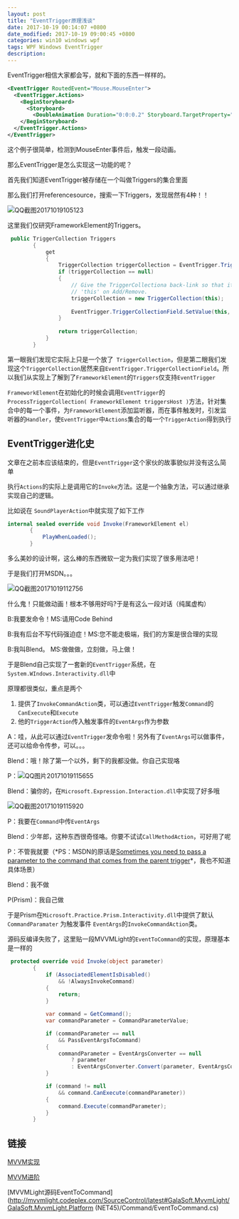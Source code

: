 ```yaml
---
layout: post
title: "EventTrigger原理浅谈"
date: 2017-10-19 00:14:07 +0800
date_modified: 2017-10-19 09:00:45 +0800
categories: win10 windows wpf
tags: WPF Windows EventTrigger
description: 
---
```



EventTrigger相信大家都会写，就和下面的东西一样样的。

```xml
<EventTrigger RoutedEvent="Mouse.MouseEnter">          
  <EventTrigger.Actions>            
    <BeginStoryboard>              
      <Storyboard>                
        <DoubleAnimation Duration="0:0:0.2" Storyboard.TargetProperty="MaxHeight" To="90"/>            </Storyboard>            
    </BeginStoryboard>          
  </EventTrigger.Actions>        
</EventTrigger>
```

这个例子很简单，检测到MouseEnter事件后，触发一段动画。

那么EventTrigger是怎么实现这一功能的呢？

首先我们知道EventTrigger被存储在一个叫做Triggers的集合里面

那么我们打开referencesource，搜索一下Triggers，发现居然有4种！！


![QQ截图20171019105123](/_media/QQ截图20171019105123.png)

这里我们仅研究FrameworkElement的Triggers。

```csharp
 public TriggerCollection Triggers
        {
            get
            {
                TriggerCollection triggerCollection = EventTrigger.TriggerCollectionField.GetValue(this);
                if (triggerCollection == null)
                {
                    // Give the TriggerCollectiona back-link so that it can update
                    // 'this' on Add/Remove.
                    triggerCollection = new TriggerCollection(this);
 
                    EventTrigger.TriggerCollectionField.SetValue(this, triggerCollection);
                }
 
                return triggerCollection;
            }
        }
```

第一眼我们发现它实际上只是一个放了` TriggerCollection`，但是第二眼我们发现这个`TriggerCollection`居然来自`EventTrigger.TriggerCollectionField`。所以我们从实现上了解到了`FrameworkElement`的`Triggers`仅支持`EventTrigger`

`FrameworkElement`在初始化的时候会调用`EventTrigger`的`ProcessTriggerCollection( FrameworkElement triggersHost )`方法，针对集合中的每一个事件，为`FrameworkElement`添加监听器，而在事件触发时，引发监听器的`Handler`，使`EventTrigger`中`Actions`集合的每一个`TriggerAction`得到执行



## EventTrigger进化史

文章在之前本应该结束的，但是`EventTrigger`这个家伙的故事貌似并没有这么简单

执行`Actions`的实际上是调用它的`Invoke`方法。这是一个抽象方法，可以通过继承实现自己的逻辑。

比如说在	`SoundPlayerAction`中就实现了如下工作

```csharp
internal sealed override void Invoke(FrameworkElement el)
       {
           PlayWhenLoaded();
       }
```

多么美妙的设计啊，这么棒的东西微软一定为我们实现了很多用法吧！

于是我们打开MSDN。。。

![QQ截图20171019112756](/_media/QQ截图20171019112756.png)

什么鬼！只能做动画！根本不够用好吗?于是有这么一段对话（纯属虚构）

B:我要发命令！MS:请用Code Behind

B:我有后台不写代码强迫症！MS:您不能走极端，我们的方案是很合理的实现

B:我叫Blend。 MS:做做做，立刻做，马上做！



于是Blend自己实现了一套新的`EventTrigger`系统，在`System.WIndows.Interactivity.dll`中

原理都很类似，重点是两个

1. 提供了`InvokeCommandAction`类，可以通过`EventTrigger`触发`Command`的`CanExecute`和`Execute`
2. 他的`TriggerAction`传入触发事件的`EventArgs`作为参数

A：哇，从此可以通过`EventTrigger`发命令啦！另外有了`EventArgs`可以做事件，还可以给命令传参，可以。。。

Blend：哦！除了第一个以外，剩下的我都没做。你自己实现咯

P：![QQ图片20171019115655](/_media/QQ图片20171019115655.png)

Blend：骗你的，在`Microsoft.Expression.Interaction.dll`中实现了好多哦

![QQ截图20171019115920](/_media/QQ截图20171019115920.png)

P：我要在`Command`中传`EventArgs`

Blend：少年郎，这种东西很奇怪咯。你要不试试`CallMethodAction`，可好用了呢

P：不管我就要（*PS：MSDN的原话是[Sometimes you need to pass a parameter to the command that comes from the parent trigger](https://msdn.microsoft.com/en-us/library/gg405494(v=pandp.40).aspx)*，我也不知道具体场景）

Blend：我不做

P(Prism)：我自己做

于是Prism在`Microsoft.Practice.Prism.Interactivity.dll`中提供了默认`CommandParamater` 为触发事件 `EventArgs`的`InvokeCommandAction`类。

源码反编译失败了，这里贴一段MVVMLight的`EventToCommand`的实现，原理基本是一样的

```csharp
 protected override void Invoke(object parameter)
        {
            if (AssociatedElementIsDisabled() 
                && !AlwaysInvokeCommand)
            {
                return;
            }

            var command = GetCommand();
            var commandParameter = CommandParameterValue;

            if (commandParameter == null
                && PassEventArgsToCommand)
            {
                commandParameter = EventArgsConverter == null
                    ? parameter
                    : EventArgsConverter.Convert(parameter, EventArgsConverterParameter);
            }

            if (command != null
                && command.CanExecute(commandParameter))
            {
                command.Execute(commandParameter);
            }
        }
```

## 链接

[MVVM实现](https://msdn.microsoft.com/en-us/library/gg405484(v=pandp.40).aspx)

[MVVM进阶](https://msdn.microsoft.com/en-us/library/gg405494(v=pandp.40).aspx)

[MVVMLight源码EventToCommand](http://mvvmlight.codeplex.com/SourceControl/latest#GalaSoft.MvvmLight/GalaSoft.MvvmLight.Platform (NET45)/Command/EventToCommand.cs)

